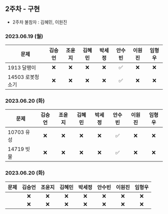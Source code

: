## 2주차 - 구현

* 2주차 불참자 : 김혜민, 이원진

### 2023.06.19 (월) 

| 문제           | 김승언 | 조윤지 | 김혜민 | 박세정 | 안수빈 | 이원진 | 임형우 |
|----------------|:------:|:------:|:------:|:------:|:------:|:------:|:------:|
|1913 달팽이     |   ❌   |   ❌   |   ❌   |   ❌   |   ✅   |   ❌   |   ❌   |
|14503 로봇청소기|   ❌   |   ❌   |   ❌   |   ❌   |   ✅   |   ❌   |   ❌   |

### 2023.06.20 (화)

| 문제           | 김승언 | 조윤지 | 김혜민 | 박세정 | 안수빈 | 이원진 | 임형우 |
|----------------|:------:|:------:|:------:|:------:|:------:|:------:|:------:|
|10703 유성      |   ❌   |   ❌   |   ❌   |   ❌   |   ✅   |   ❌   |   ❌   |
|14719 빗물      |   ❌   |   ❌   |   ❌   |   ❌   |   ✅   |   ❌   |   ❌   |

### 2023.06.20 (화)

| 문제           | 김승언 | 조윤지 | 김혜민 | 박세정 | 안수빈 | 이원진 | 임형우 |
|----------------|:------:|:------:|:------:|:------:|:------:|:------:|:------:|
|                |   ❌   |   ❌   |   ❌   |   ❌   |   ❌   |   ❌   |   ❌   |
|                |   ❌   |   ❌   |   ❌   |   ❌   |   ❌   |   ❌   |   ❌   |
